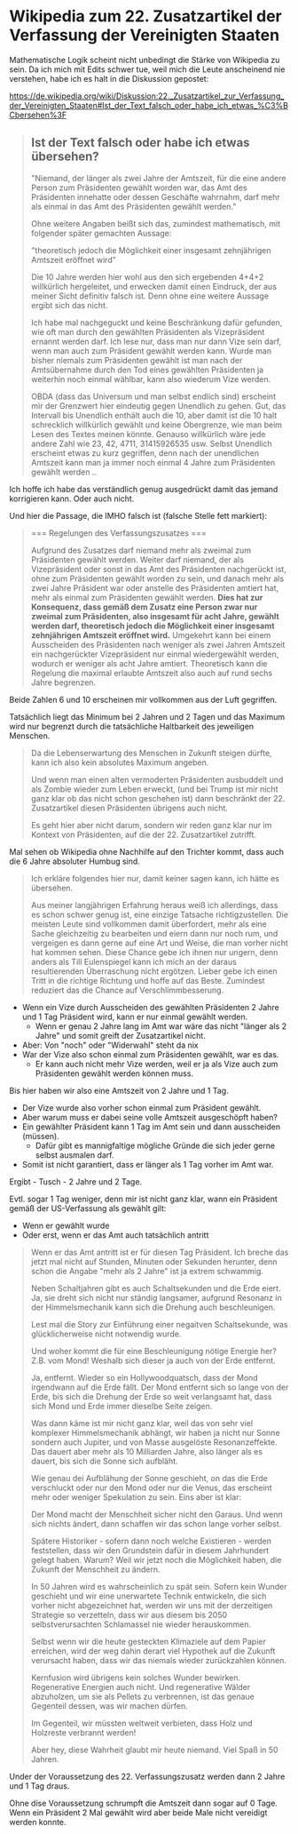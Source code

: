 # Wikipedia zum 22. Zusatzartikel der Verfassung der Vereinigten Staaten

Mathematische Logik scheint nicht unbedingt die Stärke von Wikipedia zu sein.
Da ich mich mit Edits schwer tue, weil mich die Leute anscheinend nie verstehen, habe ich es halt in die Diskussion gepostet:

<https://de.wikipedia.org/wiki/Diskussion:22._Zusatzartikel_zur_Verfassung_der_Vereinigten_Staaten#Ist_der_Text_falsch_oder_habe_ich_etwas_%C3%BCbersehen%3F>

> ## Ist der Text falsch oder habe ich etwas übersehen?
>
> "Niemand, der länger als zwei Jahre der Amtszeit, für die eine andere Person zum Präsidenten gewählt worden war, das Amt des Präsidenten innehatte oder dessen Geschäfte wahrnahm, darf mehr als einmal in das Amt des Präsidenten gewählt werden."
>
> Ohne weitere Angaben beißt sich das, zumindest mathematisch, mit folgender später gemachten Aussage:
>
> "theoretisch jedoch die Möglichkeit einer insgesamt zehnjährigen Amtszeit eröffnet wird"
>
> Die 10 Jahre werden hier wohl aus den sich ergebenden 4+4+2 willkürlich hergeleitet, und erwecken damit einen Eindruck, der aus meiner Sicht definitiv falsch ist. Denn ohne eine weitere Aussage ergibt sich das nicht.
>
> Ich habe mal nachgeguckt und keine Beschränkung dafür gefunden, wie oft man durch den gewählten Präsidenten als Vizepräsident ernannt werden darf. Ich lese nur, dass man nur dann Vize sein darf, wenn man auch zum Präsident gewählt werden kann. Wurde man bisher niemals zum Präsidenten gewählt ist man nach der Amtsübernahme durch den Tod eines gewählten Präsidenten ja weiterhin noch einmal wählbar, kann also wiederum Vize werden.
>
> OBDA (dass das Universum und man selbst endlich sind) erscheint mir der Grenzwert hier eindeutig gegen Unendlich zu gehen. Gut, das Intervall bis Unendlich enthält auch die 10, aber damit ist die 10 halt schrecklich willkürlich gewählt und keine Obergrenze, wie man beim Lesen des Textes meinen könnte. Genauso willkürlich wäre jede andere Zahl wie 23, 42, 4711, 31415926535 usw. Selbst Unendlich erscheint etwas zu kurz gegriffen, denn nach der unendlichen Amtszeit kann man ja immer noch einmal 4 Jahre zum Präsidenten gewählt werden ..

Ich hoffe ich habe das verständlich genug ausgedrückt damit das jemand korrigieren kann.  Oder auch nicht.

Und hier die Passage, die IMHO falsch ist (falsche Stelle fett markiert):

> === Regelungen des Verfassungszusatzes ===
>
> Aufgrund des Zusatzes darf niemand mehr als zweimal zum Präsidenten gewählt werden. Weiter darf niemand, der als Vizepräsident oder sonst in das Amt des Präsidenten nachgerückt ist, ohne zum Präsidenten gewählt worden zu sein, und danach mehr als zwei Jahre Präsident war oder anstelle des Präsidenten amtiert hat, mehr als einmal zum Präsidenten gewählt werden.
> **Dies hat zur Konsequenz, dass gemäß dem Zusatz eine Person zwar nur zweimal zum Präsidenten, also insgesamt für acht Jahre, gewählt werden darf, theoretisch jedoch die Möglichkeit einer insgesamt zehnjährigen Amtszeit eröffnet wird.**
> Umgekehrt kann bei einem Ausscheiden des Präsidenten nach weniger als zwei Jahren Amtszeit ein nachgerückter Vizepräsident nur einmal wiedergewählt werden, wodurch er weniger als acht Jahre amtiert. Theoretisch kann die Regelung die maximal erlaubte Amtszeit also auch auf rund sechs Jahre begrenzen.

Beide Zahlen 6 und 10 erscheinen mir vollkommen aus der Luft gegriffen.

Tatsächlich liegt das Minimum bei 2 Jahren und 2 Tagen und das Maximum wird nur begrenzt durch die tatsächliche Haltbarkeit des jeweiligen Menschen.

> Da die Lebenserwartung des Menschen in Zukunft steigen dürfte, kann ich also kein absolutes Maximum angeben.
>
> Und wenn man einen alten vermoderten Präsidenten ausbuddelt und als Zombie wieder zum Leben erweckt,
> (und bei Trump ist mir nicht ganz klar ob das nicht schon geschehen ist)
> dann beschränkt der 22. Zusatzartikel diesen Präsidenten übrigens auch nicht.
>
> Es geht hier aber nicht darum, sondern wir reden ganz klar nur im Kontext von Präsidenten, auf die der 22. Zusatzartikel zutrifft.

Mal sehen ob Wikipedia ohne Nachhilfe auf den Trichter kommt, dass auch die 6 Jahre absoluter Humbug sind.

> Ich erkläre folgendes hier nur, damit keiner sagen kann, ich hätte es übersehen.
>
> Aus meiner langjährigen Erfahrung heraus weiß ich allerdings, dass es schon schwer genug ist, eine einzige Tatsache richtigzustellen.
> Die meisten Leute sind vollkommen damit überfordert, mehr als eine Sache gleichzeitig zu bearbeiten und eiern dann nur noch rum,
> und vergeigen es dann gerne auf eine Art und Weise, die man vorher nicht hat kommen sehen.  Diese Chance gebe ich ihnen nur ungern,
> denn anders als Till Eulenspiegel kann ich mich an der daraus resultierenden Überraschung nicht ergötzen.  Lieber gebe ich einen
> Tritt in die richtige Richtung und hoffe auf das Beste.  Zumindest reduziert das die Chance auf Verschlimmbesserung.

- Wenn ein Vize durch Ausscheiden des gewählten Präsidenten 2 Jahre und 1 Tag Präsident wird, kann er nur einmal gewählt werden.
  - Wenn er genau 2 Jahre lang im Amt war wäre das nicht "länger als 2 Jahre" und somit greift der Zusatzartikel nicht.
- Aber: Von "noch" oder "Widerwahl" steht da nix
- War der Vize also schon einmal zum Präsidenten gewählt, war es das.
  - Er kann auch nicht mehr Vize werden, weil er ja als Vize auch zum Präsidenten gewählt werden können muss.

Bis hier haben wir also eine Amtszeit von 2 Jahre und 1 Tag.

- Der Vize wurde also vorher schon einmal zum Präsident gewählt.
- Aber warum muss er dabei seine volle Amtszeit ausgeschöpft haben?
- Ein gewählter Präsident kann 1 Tag im Amt sein und dann ausscheiden (müssen).
  - Dafür gibt es mannigfaltige mögliche Gründe die sich jeder gerne selbst ausmalen darf.
- Somit ist nicht garantiert, dass er länger als 1 Tag vorher im Amt war.

Ergibt - Tusch - 2 Jahre und 2 Tage.

Evtl. sogar 1 Tag weniger, denn mir ist nicht ganz klar, wann ein Präsident gemäß der US-Verfassung als gewählt gilt:

- Wenn er gewählt wurde
- Oder erst, wenn er das Amt auch tatsächlich antritt

> Wenn er das Amt antritt ist er für diesen Tag Präsident.
> Ich breche das jetzt mal nicht auf Stunden, Minuten oder Sekunden herunter,
> denn schon die Angabe "mehr als 2 Jahre" ist ja extrem schwammig.
>
> Neben Schaltjahren gibt es auch Schaltsekunden und die Erde eiert.
> Ja, sie dreht sich nicht nur ständig langsamer, aufgrund Resonanz in der Himmelsmechanik kann sich die Drehung auch beschleunigen.
>
> Lest mal die Story zur Einführung einer negaitven Schaltsekunde, was glücklicherweise nicht notwendig wurde.
>
> Und woher kommt die für eine Beschleunigung nötige Energie her?
> Z.B. vom Mond!  Weshalb sich dieser ja auch von der Erde entfernt.
>
> Ja, entfernt.  Wieder so ein Hollywoodquatsch, dass der Mond irgendwann auf die Erde fällt.
> Der Mond entfernt sich so lange von der Erde, bis sich die Drehung der Erde so weit verlangsamt hat,
> dass sich Mond und Erde immer dieselbe Seite zeigen.
> 
> Was dann käme ist mir nicht ganz klar, weil das von sehr viel komplexer Himmelsmechanik abhängt,
> wir haben ja nicht nur Sonne sondern auch Jupiter, und von Masse ausgelöste Resonanzeffekte.
> Das dauert aber mehr als 10 Milliarden Jahre, also länger als es dauert, bis sich die Sonne sich aufbläht.
>
> Wie genau dei Aufblähung der Sonne geschieht, on das die Erde verschluckt oder nur den Mond oder nur die Venus,
> das erscheint mehr oder weniger Spekulation zu sein.  Eins aber ist klar:
>
> Der Mond macht der Menschheit sicher nicht den Garaus.  Und wenn sich nichts ändert,
> dann schaffen wir das schon lange vorher selbst.
>
> Spätere Historiker - sofern dann noch welche Existieren - werden feststellen, dass wir
> den Grundstein dafür in diesem Jahrhundert gelegt haben.  Warum?  Weil wir jetzt noch
> die Möglichkeit haben, die Zukunft der Menschheit zu ändern.
>
> In 50 Jahren wird es wahrscheinlich zu spät sein.  Sofern kein Wunder geschieht
> und wir eine unerwartete Technik entwickeln, die sich vorher nicht abgezeichnet hat,
> werden wir uns mit der derzeitigen Strategie so verzetteln,
> dass wir aus diesem bis 2050 selbstverursachten Schlamassel nie wieder herauskommen.
>
> Selbst wenn wir die heute gesteckten Klimaziele auf dem Papier erreichen,
> wird der weg dahin derart viel Hypothek auf die Zukunft verursacht haben,
> dass wir das niemals wieder zurückzahlen können.
>
> Kernfusion wird übrigens kein solches Wunder bewirken.  Regenerative Energien auch nicht.
> Und regenerative Wälder abzuholzen, um sie als Pellets zu verbrennen,
> ist das genaue Gegenteil dessen, was wir machen dürfen.
>
> Im Gegenteil, wir müssten weltweit verbieten, dass Holz und Holzreste verbrannt werden!
>
> Aber hey, diese Wahrheit glaubt mir heute niemand.  Viel Spaß in 50 Jahren.

Under der Voraussetzung des 22. Verfassungszusatz werden dann 2 Jahre und 1 Tag draus.

Ohne dise Voraussetzung schrumpft die Amtszeit dann sogar auf 0 Tage.
Wenn ein Präsident 2 Mal gewählt wird aber beide Male nicht vereidigt werden konnte.
